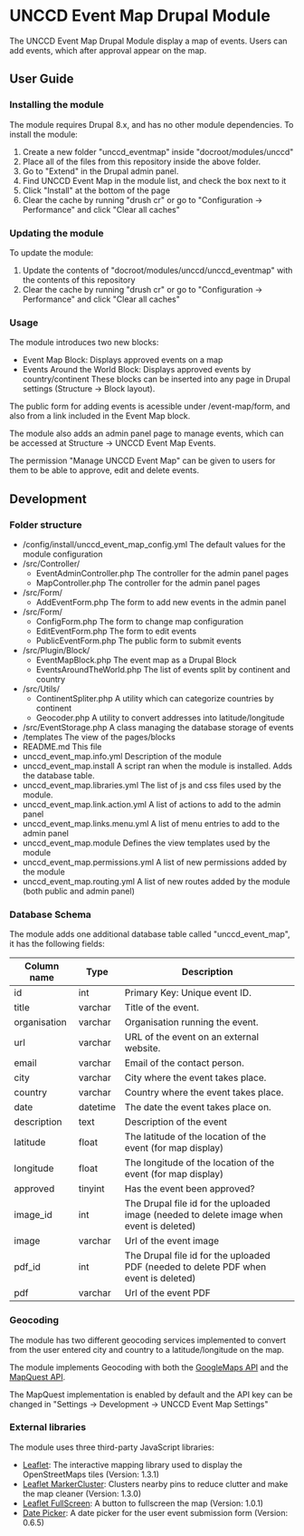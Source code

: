 # UNCCD Event Map Drupal Module
The UNCCD Event Map Drupal Module display a map of events.
Users can add events, which after approval appear on the map.

## User Guide

### Installing the module
The module requires Drupal 8.x, and has no other module dependencies.
To install the module:
1. Create a new folder "unccd_eventmap" inside "docroot/modules/unccd"
2. Place all of the files from this repository inside the above folder.
3. Go to "Extend" in the Drupal admin panel.
4. Find UNCCD Event Map in the module list, and check the box next to it
5. Click "Install" at the bottom of the page
6. Clear the cache by running "drush cr" or go to "Configuration -> Performance" and click "Clear all caches"

### Updating the module
To update the module:
1. Update the contents of "docroot/modules/unccd/unccd_eventmap" with the contents of this repository
2. Clear the cache by running "drush cr" or go to "Configuration -> Performance" and click "Clear all caches"

### Usage

The module introduces two new blocks:
- Event Map Block: Displays approved events on a map
- Events Around the World Block: Displays approved events by country/continent
These blocks can be inserted into any page in Drupal settings (Structure -> Block layout).

The public form for adding events is acessible under /event-map/form, and also from a link included in the Event Map block.

The module also adds an admin panel page to manage events, which can be accessed at Structure -> UNCCD Event Map Events.

The permission "Manage UNCCD Event Map" can be given to users for them to be able to approve, edit and delete events.

## Development

### Folder structure
- /config/install/unccd_event_map_config.yml The default values for the module configuration
- /src/Controller/
    - EventAdminController.php The controller for the admin panel pages
    - MapController.php The controller for the admin panel pages
- /src/Form/
    - AddEventForm.php The form to add new events in the admin panel
- /src/Form/
    - ConfigForm.php The form to change map configuration
    - EditEventForm.php The form to edit events
    - PublicEventForm.php The public form to submit events
- /src/Plugin/Block/
    - EventMapBlock.php The event map as a Drupal Block
    - EventsAroundTheWorld.php The list of events split by continent and country
- /src/Utils/
    - ContinentSpliter.php A utility which can categorize countries by continent
    - Geocoder.php A utility to convert addresses into latitude/longitude
- /src/EventStorage.php A class managing the database storage of events
- /templates The view of the pages/blocks
- README.md This file
- unccd_event_map.info.yml Description of the module
- unccd_event_map.install A script ran when the module is installed. Adds the database table.
- unccd_event_map.libraries.yml The list of js and css files used by the module.
- unccd_event_map.link.action.yml A list of actions to add to the admin panel
- unccd_event_map.links.menu.yml A list of menu entries to add to the admin panel
- unccd_event_map.module Defines the view templates used by the module
- unccd_event_map.permissions.yml A list of new permissions added by the module
- unccd_event_map.routing.yml A list of new routes added by the module (both public and admin panel)

### Database Schema
The module adds one additional database table called "unccd_event_map", it has the following fields:

Column name     | Type     | Description
--------------- | -------- | -------------------
id              | int      | Primary Key: Unique event ID.
title           | varchar  | Title of the event.
organisation    | varchar  | Organisation running the event.
url             | varchar  | URL of the event on an external website.
email           | varchar  | Email of the contact person.
city            | varchar  | City where the event takes place.
country         | varchar  | Country where the event takes place.
date            | datetime | The date the event takes place on.
description     | text     | Description of the event
latitude        | float    | The latitude of the location of the event (for map display)
longitude       | float    | The longitude of the location of the event (for map display)
approved        | tinyint  | Has the event been approved?
image_id        | int      | The Drupal file id for the uploaded image (needed to delete image when event is deleted)
image           | varchar  | Url of the event image
pdf_id          | int      | The Drupal file id for the uploaded PDF (needed to delete PDF when event is deleted)
pdf             | varchar  | Url of the event PDF

### Geocoding
The module has two different geocoding services implemented to convert from the user entered city and country to a latitude/longitude on the map.

The module implements Geocoding with both the [GoogleMaps API](https://developers.google.com/maps/documentation/geocoding/intro) and the [MapQuest API](https://developer.mapquest.com/documentation/geocoding-api/).

The MapQuest implementation is enabled by default and the API key can be changed in "Settings -> Development -> UNCCD Event Map Settings"

### External libraries
The module uses three third-party JavaScript libraries:
- [Leaflet](https://leafletjs.com/): The interactive mapping library used to display the OpenStreetMaps tiles (Version: 1.3.1)
- [Leaflet MarkerCluster](https://github.com/Leaflet/Leaflet.markercluster/): Clusters nearby pins to reduce clutter and make the map cleaner (Version: 1.3.0)
- [Leaflet FullScreen](https://github.com/Leaflet/Leaflet.fullscreen): A button to fullscreen the map (Version: 1.0.1)
- [Date Picker](https://fengyuanchen.github.io/datepicker/): A date picker for the user event submission form (Version: 0.6.5)